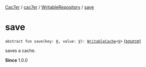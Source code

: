 [Cac7er](../../index.md) / [cac7er](../index.md) / [WritableRepository](index.md) / [save](./save.md)

# save

`abstract fun save(key: `[`K`](index.md#K)`, value: `[`V`](index.md#V)`): `[`WritableCache`](../-writable-cache/index.md)`<`[`V`](index.md#V)`>` [(source)](http://2wiqua.wcaokaze.com/gitbucket/wcaokaze/Cac7er/blob/master/src/main/java/cac7er/Repository.kt#L82)

saves a cache.

**Since**
1.0.0

